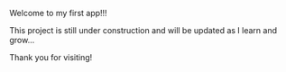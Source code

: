 Welcome to my first app!!!

This project is still under construction and will be updated as I learn and grow...

Thank you for visiting!